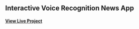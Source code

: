 ## Interactive Voice Recognition News App

#### [View Live Project](https://beerwithstraw-news-interactive-ai.netlify.app/)
